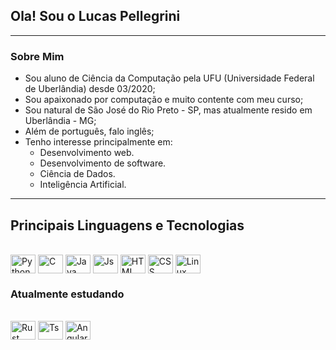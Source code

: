 <link rel="stylesheet" href="https://cdn.jsdelivr.net/gh/devicons/devicon@v2.15.1/devicon.min.css">

## Ola! Sou o Lucas Pellegrini

---

### Sobre Mim
- Sou aluno de Ciência da Computação pela UFU (Universidade Federal de Uberlândia) desde 03/2020;
- Sou apaixonado por computação e muito contente com meu curso;
- Sou natural de São José do Rio Preto - SP, mas atualmente resido em Uberlândia - MG;
- Além de português, falo inglês;
- Tenho interesse principalmente em:
  - Desenvolvimento web.
  - Desenvolvimento de software.
  - Ciência de Dados.
  - Inteligência Artificial.

---

## Principais Linguagens e Tecnologias
<div style="display: inline_block"><br>
  <img align="center" alt="Python" height="30" width="40" src="https://cdn.jsdelivr.net/gh/devicons/devicon/icons/python/python-original.svg" />
  <img align="center" alt="C" height="30" width="40"src="https://cdn.jsdelivr.net/gh/devicons/devicon/icons/c/c-original.svg" />
  <img align="center" alt="Java" height="30" width="40"src="https://cdn.jsdelivr.net/gh/devicons/devicon/icons/java/java-original.svg" />
  <img align="center" alt="Js" height="30" width="40"src="https://cdn.jsdelivr.net/gh/devicons/devicon/icons/javascript/javascript-original.svg" />
  <img align="center" alt="HTML" height="30" width="40"src="https://cdn.jsdelivr.net/gh/devicons/devicon/icons/html5/html5-original.svg" />
  <img align="center" alt="CSS" height="30" width="40"src="https://cdn.jsdelivr.net/gh/devicons/devicon/icons/css3/css3-original.svg" />
  <img align="center" alt="Linux" height="30" width="40"src="https://cdn.jsdelivr.net/gh/devicons/devicon/icons/linux/linux-original.svg" />
</div>

### Atualmente estudando
<div style="display: inline_block"><br>
  <img align="center" alt="Rust" height="30" width="40" fill="C45508" src="https://cdn.jsdelivr.net/gh/devicons/devicon/icons/rust/rust-plain.svg" />
  <img align="center" alt="Ts" height="30" width="40"src="https://cdn.jsdelivr.net/gh/devicons/devicon/icons/typescript/typescript-original.svg" />
  <img align="center" alt="Angular" height="30" width="40"src="https://cdn.jsdelivr.net/gh/devicons/devicon/icons/angularjs/angularjs-original.svg" />
</div>
